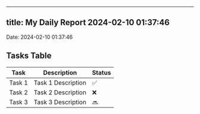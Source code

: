 
---
title: My Daily Report 2024-02-10 01:37:46
---

Date: 2024-02-10 01:37:46

## Tasks Table

| Task | Description | Status |
|------|-------------|--------|
| Task 1 | Task 1 Description | ✅ |
| Task 2 | Task 2 Description | ❌ |
| Task 3 | Task 3 Description | 🔜 |
